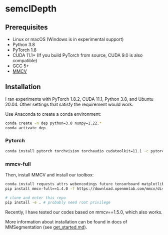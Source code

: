 # semclDepth

## Prerequisites

- Linux or macOS (Windows is in experimental support)
- Python 3.8
- PyTorch 1.8
- CUDA 11.1+ (If you build PyTorch from source, CUDA 9.0 is also compatible)
- GCC 5+
- [MMCV](https://mmcv.readthedocs.io/en/latest/#installation)

## Installation

I ran experiments with PyTorch 1.8.2, CUDA 11.1, Python 3.8, and Ubuntu 20.04. Other settings that satisfy the requirement would work.

Use Anaconda to create a conda environment:

```bash
conda create -n dep python=3.8 numpy=1.22.*
conda activate dep
```

### Pytorch

```bash
conda install pytorch torchvision torchaudio cudatoolkit=11.1 -c pytorch-lts -c conda-forge
```

### mmcv-full

Then, install MMCV and install our toolbox:

```bash
conda install requests attrs webencodings future tensorboard matplotlib kiwisolver -c conda-forge
pip install mmcv-full==1.4.0 -f https://download.openmmlab.com/mmcv/dist/cu111/torch1.8.0/index.html

# clone and enter this repo
pip install -e . # probably need root privilege
```

Recently, I have tested our codes based on mmcv==1.5.0, which also works.

More information about installation can be found in docs of MMSegmentation (see [get_started.md](https://github.com/open-mmlab/mmsegmentation/blob/master/docs/en/get_started.md#installation)).

